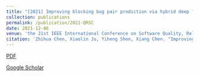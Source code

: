 ```yaml
---
title: "[2021] Improving blocking bug pair prediction via hybrid deep learning"
collection: publications
permalink: /publication/2021-QRSC
date: 2021-12-06
venue: 'the 21st IEEE International Conference on Software Quality, Reliability, and Security (QRS 2021) —— CCF C'
citation: 'Zhihua Chen, Xiaolin Ju, Yiheng Shen, Xiang Chen. "Improving blocking bug pair prediction via hybrid deep learning." the 21st IEEE International Conference on Software Quality, Reliability (QRS 2021) - Companion, Hainan, China, December 6-10, 2021'
---
```


[PDF](http://ntu-juking.github.io/files/QRSC2021.pdf)


[Google Scholar](https://scholar.google.com/scholar?hl=en&as_sdt=0%2C5&q=Improving+blocking+bug+pair+prediction+via+hybrid+deep+learning&btnG=)

